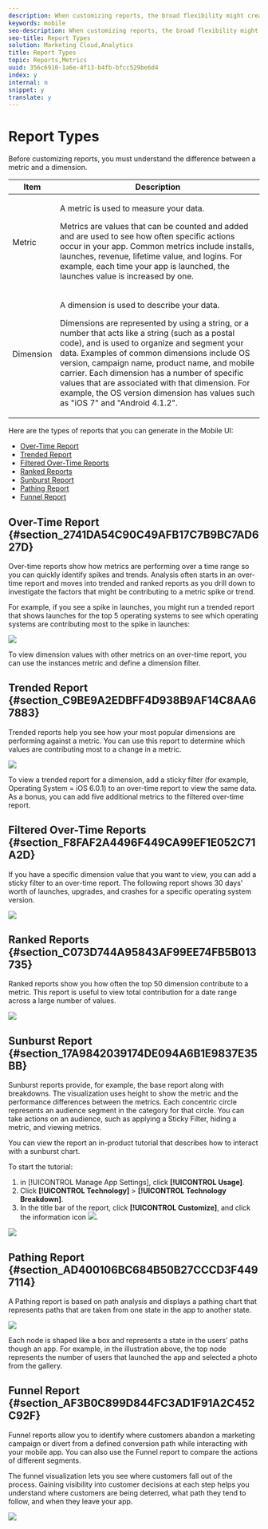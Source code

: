 ```yaml
---
description: When customizing reports, the broad flexibility might create some questions as to the type of report that is best suited to get the data that you need.
keywords: mobile
seo-description: When customizing reports, the broad flexibility might create some questions as to the type of report that is best suited to get the data that you need.
seo-title: Report Types
solution: Marketing Cloud,Analytics
title: Report Types
topic: Reports,Metrics
uuid: 356c6910-1a6e-4f13-b4fb-bfcc529be6d4
index: y
internal: n
snippet: y
translate: y
---
```


# Report Types

Before customizing reports, you must understand the difference between a metric and a dimension. 

<table id="table_548AFD96D5724DAD9AD36B7F5317E33E"> 
 <thead> 
  <tr> 
   <th colname="col1" class="entry"> Item </th> 
   <th colname="col2" class="entry"> Description </th> 
  </tr>
 </thead>
 <tbody> 
  <tr> 
   <td colname="col1"> <p>Metric </p> </td> 
   <td colname="col2"> <p>A metric is used to measure your data. </p> <p>Metrics are values that can be counted and added and are used to see how often specific actions occur in your app. Common metrics include installs, launches, revenue, lifetime value, and logins. For example, each time your app is launched, the <span class="term"> launches</span> value is increased by one. </p> </td> 
  </tr> 
  <tr> 
   <td colname="col1"> <p>Dimension </p> </td> 
   <td colname="col2"> <p>A dimension is used to describe your data. </p> <p>Dimensions are represented by using a string, or a number that acts like a string (such as a postal code), and is used to organize and segment your data. Examples of common dimensions include OS version, campaign name, product name, and mobile carrier. Each dimension has a number of specific values that are associated with that dimension. For example, the OS version dimension has values such as "iOS 7" and "Android 4.1.2". </p> </td> 
  </tr> 
 </tbody> 
</table>

Here are the types of reports that you can generate in the Mobile UI: 

* [ Over-Time Report](../gs/reports_types.md#section_2741DA54C90C49AFB17C7B9BC7AD627D)
* [ Trended Report](../gs/reports_types.md#section_C9BE9A2EDBFF4D938B9AF14C8AA67883)
* [ Filtered Over-Time Reports](../gs/reports_types.md#section_F8FAF2A4496F449CA99EF1E052C71A2D)
* [ Ranked Reports](../gs/reports_types.md#section_C073D744A95843AF99EE74FB5B013735)
* [ Sunburst Report](../gs/reports_types.md#section_17A9842039174DE094A6B1E9837E35BB)
* [ Pathing Report](../gs/reports_types.md#section_AD400106BC684B50B27CCCD3F4497114)
* [ Funnel Report](../gs/reports_types.md#section_AF3B0C899D844FC3AD1F91A2C452C92F)

## Over-Time Report {#section_2741DA54C90C49AFB17C7B9BC7AD627D}

Over-time reports show how metrics are performing over a time range so you can quickly identify spikes and trends. Analysis often starts in an over-time report and moves into trended and ranked reports as you drill down to investigate the factors that might be contributing to a metric spike or trend. 

For example, if you see a spike in launches, you might run a trended report that shows launches for the top 5 operating systems to see which operating systems are contributing most to the spike in launches: 

<a id="fig_9CA190689C6141B080A8DF98C4CEBC6B"></a> ![](assets/overtime.png) 

To view dimension values with other metrics on an over-time report, you can use the instances metric and define a dimension filter. 

## Trended Report {#section_C9BE9A2EDBFF4D938B9AF14C8AA67883}

Trended reports help you see how your most popular dimensions are performing against a metric. You can use this report to determine which values are contributing most to a change in a metric. 

<a id="fig_89A9AFED46FC4CC58D9E63AFDE1F9E1A"></a> ![](assets/trended.png) 

To view a trended report for a dimension, add a sticky filter (for example, Operating System = iOS 6.0.1) to an over-time report to view the same data. As a bonus, you can add five additional metrics to the filtered over-time report. 

## Filtered Over-Time Reports {#section_F8FAF2A4496F449CA99EF1E052C71A2D}

If you have a specific dimension value that you want to view, you can add a sticky filter to an over-time report. The following report shows 30 days' worth of launches, upgrades, and crashes for a specific operating system version. 

<a id="fig_9522D1EA179843CFAA7658586F53D366"></a> ![](assets/overtime-filter.png) 

## Ranked Reports {#section_C073D744A95843AF99EE74FB5B013735}

Ranked reports show you how often the top 50 dimension contribute to a metric. This report is useful to view total contribution for a date range across a large number of values. 

<a id="fig_47EB8377C4854E7F85C6758B34BD6F41"></a> ![](assets/ranked.png) 

## Sunburst Report {#section_17A9842039174DE094A6B1E9837E35BB}

Sunburst reports provide, for example, the base report along with breakdowns. The visualization uses height to show the metric and the performance differences between the metrics. Each concentric circle represents an audience segment in the category for that circle. You can take actions on an audience, such as applying a Sticky Filter, hiding a metric, and viewing metrics. 

You can view the report an in-product tutorial that describes how to interact with a sunburst chart. 

To start the tutorial: 
1. in [!UICONTROL  Manage App Settings], click **[!UICONTROL  Usage]**.
1. Click **[!UICONTROL  Technology]** > **[!UICONTROL  Technology Breakdown]**.
1. In the title bar of the report, click **[!UICONTROL  Customize]**, and click the information icon  ![](assets/icon_information.png).


<a id="fig_A9C373DC024A46AE9C49795A6AD8431E"></a> ![](assets/report_technology.png) 

## Pathing Report {#section_AD400106BC684B50B27CCCD3F4497114}

A Pathing report is based on path analysis and displays a pathing chart that represents paths that are taken from one state in the app to another state. 

<a id="fig_A505D37AD0284196A807A34664B3C620"></a> ![](assets/action_paths.png) 

Each node is shaped like a box and represents a state in the users' paths though an app. For example, in the illustration above, the top node represents the number of users that launched the app and selected a photo from the gallery. 

## Funnel Report {#section_AF3B0C899D844FC3AD1F91A2C452C92F}

Funnel reports allow you to identify where customers abandon a marketing campaign or divert from a defined conversion path while interacting with your mobile app. You can also use the Funnel report to compare the actions of different segments. 

The funnel visualization lets you see where customers fall out of the process. Gaining visibility into customer decisions at each step helps you understand where customers are being deterred, what path they tend to follow, and when they leave your app. 

<a id="fig_2659F3DAB1FF40ED8F6346A71A4D0515"></a> ![](assets/funnel.png) 
